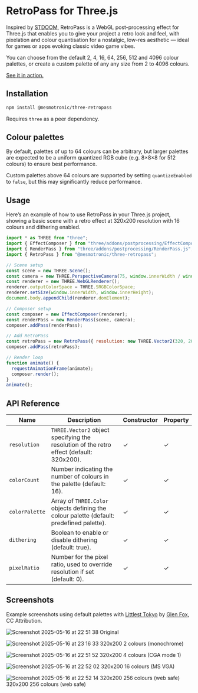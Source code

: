 # RetroPass for Three.js

Inspired by [STDOOM](https://github.com/indyjo/STDOOM), RetroPass is a WebGL post-processing effect for Three.js that enables you to give your project a retro look and feel, with pixelation and colour quantisation for a nostalgic, low-res aesthetic — ideal for games or apps evoking classic video game vibes.

You can choose from the default 2, 4, 16, 64, 256, 512 and 4096 colour palettes, or create a custom palette of any any size from 2 to 4096 colours.

[See it in action.](https://mesmotronic.github.io/three-retropass/)

## Installation

```bash
npm install @mesmotronic/three-retropass
```

Requires `three` as a peer dependency.

## Colour palettes

By default, palettes of up to 64 colours can be arbitrary, but larger palettes are expected to be a uniform quantized RGB cube (e.g. 8×8×8 for 512 colours) to ensure best performance.

Custom palettes above 64 colours are supported by setting `quantizeEnabled` to `false`, but this may significantly reduce performance.

## Usage

Here’s an example of how to use RetroPass in your Three.js project, showing a basic scene with a retro effect at 320x200 resolution with 16 colours and dithering enabled.

```javascript
import * as THREE from "three";
import { EffectComposer } from "three/addons/postprocessing/EffectComposer.js";
import { RenderPass } from "three/addons/postprocessing/RenderPass.js";
import { RetroPass } from "@mesmotronic/three-retropass";

// Scene setup
const scene = new THREE.Scene();
const camera = new THREE.PerspectiveCamera(75, window.innerWidth / window.innerHeight, 0.1, 1000);
const renderer = new THREE.WebGLRenderer();
renderer.outputColorSpace = THREE.SRGBColorSpace;
renderer.setSize(window.innerWidth, window.innerHeight);
document.body.appendChild(renderer.domElement);

// Composer setup
const composer = new EffectComposer(renderer);
const renderPass = new RenderPass(scene, camera);
composer.addPass(renderPass);

// Add RetroPass
const retroPass = new RetroPass({ resolution: new THREE.Vector2(320, 200), colorCount: 16, dithering: true });
composer.addPass(retroPass);

// Render loop
function animate() {
  requestAnimationFrame(animate);
  composer.render();
}
animate();
```

## API Reference

| Name           | Description                                                                               | Constructor | Property |
| -------------- | ----------------------------------------------------------------------------------------- | ----------- | -------- |
| `resolution`   | `THREE.Vector2` object specifying the resolution of the retro effect (default: 320x200).  | ✓           | ✓        |
| `colorCount`   | Number indicating the number of colours in the palette (default: 16).                     | ✓           | ✓        |
| `colorPalette` | Array of `THREE.Color` objects defining the colour palette (default: predefined palette). | ✓           | ✓        |
| `dithering`    | Boolean to enable or disable dithering (default: true).                                   | ✓           | ✓        |
| `pixelRatio`   | Number for the pixel ratio, used to override resolution if set (default: 0).              | ✓           | ✓        |

## Screenshots

Example screenshots using default palettes with [Littlest Tokyo](https://artstation.com/artwork/1AGwX) by
[Glen Fox](https://artstation.com/glenatron), CC Attribution.

![Screenshot 2025-05-16 at 22 51 38](https://github.com/user-attachments/assets/a5eb9b18-8802-4a25-96fc-449dbedf170e)
Original

![Screenshot 2025-05-16 at 23 16 33](https://github.com/user-attachments/assets/e2897897-ee3c-4a8f-802c-7d185e0ab70d)
320x200 2 colours (monochrome)

![Screenshot 2025-05-16 at 22 51 52](https://github.com/user-attachments/assets/a3f68162-2e72-4b10-a2c1-b35e24f62489)
320x200 4 colours (CGA mode 1)

![Screenshot 2025-05-16 at 22 52 02](https://github.com/user-attachments/assets/bab38ec2-fe22-453b-ac3e-81f818b7bb73)
320x200 16 colours (MS VGA)

![Screenshot 2025-05-16 at 22 52 14](https://github.com/user-attachments/assets/980d0cee-39a0-43e5-b816-937412b8e4d9)
320x200 256 colours (web safe)
320x200 256 colours (web safe)

